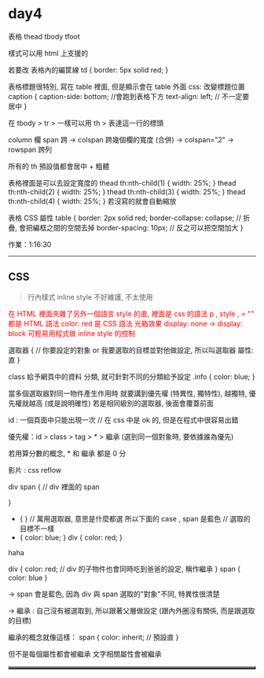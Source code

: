 # day4

表格
thead
tbody
tfoot

樣式可以用 html 上支援的
<table border="3" width="300">

若要改 表格內的編筐線
td {
  border: 5px solid red;
}

表格標題很特別, 寫在 table 裡面, 但是顯示會在 table 外面
css: 改變標題位置
caption {
  caption-side: bottom; //會跑到表格下方
  text-align: left; // 不一定要居中 
}

在 tbody > tr > 一樣可以用 th > 表達這一行的標頭

column 欄
span 跨
-> colspan 跨幾個欄的寬度 (合併)
-> colspan="2" 
-> rowspan 跨列

所有的 th 預設值都會居中 + 粗體

表格裡面是可以去設定寬度的
thead th:nth-child(1) {
  width: 25%;
}
thead th:nth-child(2) {
  width: 25%;
}
thead th:nth-child(3) {
  width: 25%;
}
thead th:nth-child(4) {
  width: 25%;
}
若沒寫的就會自動縮放

表格 CSS 屬性
table {
  border: 2px solid red;
  border-collapse: collapse; // 折疊, 會把編框之間的空間去掉
  border-spacing: 10px; // 反之可以把空間加大
}

作業：1:16:30

------
## CSS
> 行內樣式 inline style
不好維護, 不太使用
<p style="color: red">  
在 HTML 裡面夾雜了另外一個語言
style 的直, 裡面是 css 的語法
p , style , = "" 都是 HTML 語法
color: red 是 CSS 語法
光箱效果 display: none -> display: block 可輕易用程式做 inline style 的控制


>
選取器 {     // 你要設定的對象 or 我要選取的目標並對他做設定, 所以叫選取器
    屬性: 直
}
<style>
      p {    // 
        color: red;
      }
   </style>

class 給予網頁中的資料 分類, 就可針對不同的分類給予設定
.info {
  color: blue;
}

當多個選取器對同一物件產生作用時
就要講到優先權 (特異性, 獨特性), 越獨特, 優先權就越高 (或是說明確性)
若是相同級別的選取器, 後面會覆蓋前面

id : 一個頁面中只能出現一次  // 在 css 中是 ok 的, 但是在程式中很容易出錯

優先權：id > class > tag > * > 繼承 (選到同一個對象時, 要依據誰為優先)

若用算分數的概念, * 和 繼承 都是 0 分


影片 : css reflow

div span { // div 裡面的 span
  
}

* { }  // 萬用選取器, 意思是什麼都選
所以下面的 case , span 是藍色  // 選取的目標不一樣
* {
  color: blue;
}
div {
  color: red;
}
<div>
  <span> haha </span>



<div>
  <span>

div {
  color: red; // div 的子物件也會同時吃到爸爸的設定, 稱作繼承
}
span {
  color: blue
}

-> span 會是藍色, 因為 div 與 span 選取的"對象"不同, 特異性很清楚

-> 繼承 : 自己沒有被選取到, 所以跟著父層做設定 (跟內外圈沒有關係, 而是跟選取的目標)

繼承的概念就像這樣：
span {
  color: inherit;  // 預設直
}

但不是每個屬性都會被繼承
文字相關屬性會被繼承